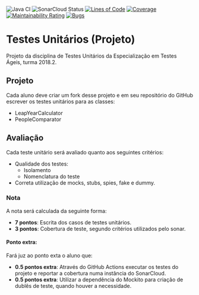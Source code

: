 ![Java CI](https://github.com/thiago-git-curso/unit-testing-project/workflows/Java%20CI/badge.svg)
![SonarCloud Status](https://sonarcloud.io/api/project_badges/measure?project=unit-testing-project&metric=alert_status)
[![Lines of Code](https://sonarcloud.io/api/project_badges/measure?project=unit-testing-project&metric=ncloc)](https://sonarcloud.io/dashboard?id=unit-testing-project)
[![Coverage](https://sonarcloud.io/api/project_badges/measure?project=_unit-testing-project&metric=coverage)](https://sonarcloud.io/dashboard?id=unit-testing-project)
[![Maintainability Rating](https://sonarcloud.io/api/project_badges/measure?project=unit-testing-project&metric=sqale_rating)](https://sonarcloud.io/dashboard?id=unit-testing-project)
[![Bugs](https://sonarcloud.io/api/project_badges/measure?project=unit-testing-project&metric=bugs)](https://sonarcloud.io/dashboard?id=unit-testing-project)


# Testes Unitários (Projeto)

Projeto da disciplina de Testes Unitários da Especialização em Testes Ágeis, turma
2018.2.

## Projeto

Cada aluno deve criar um fork desse projeto e em seu repositório do GitHub escrever os testes
unitários para as classes:
- LeapYearCalculator
- PeopleComparator

## Avaliação

 Cada teste unitário será avaliado quanto aos seguintes critérios:
- Qualidade dos testes:
    - Isolamento
    - Nomenclatura do teste
- Correta utilização de mocks, stubs, spies, fake e dummy.

### Nota

A nota será calculada da seguinte forma:
- **7 pontos**: Escrita dos casos de testes unitários.
- **3 pontos**: Cobertura de teste, segundo critérios utilizados
pelo sonar.
    
#### Ponto extra:

Fará juz ao ponto exta o aluno que: 
- **0.5 pontos extra**: Através do GitHub Actions executar os testes do projeto
e reportar a cobertura numa instância do SonarCloud.
- **0.5 pontos extra**: Utilizar a dependência do Mockito para criação de
dublês de teste, quando houver a necessidade.
